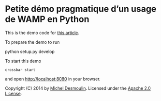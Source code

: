 # Petite démo pragmatique d’un usage de WAMP en Python

This is the demo code for [this article](http://sametmax.com/introduction-a-wamp-en-python/).

To prepare the demo to run

   python setup.py develop

To start this demo

	crossbar start

and open [http://localhost:8080](http://localhost:8080) in your browser.

Copyright (C) 2014 by [Michel Desmoulin](http://sametmax.com/). Licensed under the [Apache 2.0 License](http://www.apache.org/licenses/LICENSE-2.0).
